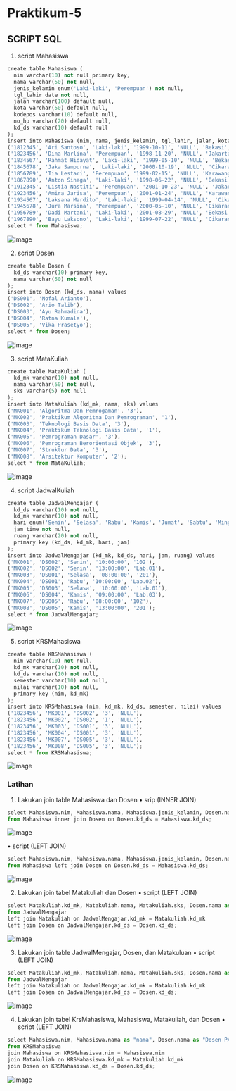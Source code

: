 # Praktikum-5

## SCRIPT SQL

1. script Mahasiswa
```python
create table Mahasiswa (
  nim varchar(10) not null primary key,
  nama varchar(50) not null,
  jenis_kelamin enum('Laki-laki', 'Perempuan') not null,
  tgl_lahir date not null,
  jalan varchar(100) default null,
  kota varchar(50) default null,
  kodepos varchar(10) default null,
  no_hp varchar(20) default null,
  kd_ds varchar(10) default null
);
insert into Mahasiswa (nim, nama, jenis_kelamin, tgl_lahir, jalan, kota, kodepos, no_hp, kd_ds) values
('1812345', 'Ari Santoso', 'Laki-laki', '1999-10-11', 'NULL', 'Bekasi', 'NULL', 'NULL', 'DS002'),
('1823456', 'Dina Marlina', 'Perempuan', '1998-11-20', 'NULL', 'Jakarta', 'NULL', 'NULL', 'NULL'),
('1834567', 'Rahmat Hidayat', 'Laki-laki', '1999-05-10', 'NULL', 'Bekasi', 'NULL', 'NULL', 'NULL'),
('1845678', 'Jaka Sampurna', 'Laki-laki', '2000-10-19', 'NULL', 'Cikarang', 'NULL', 'NULL', 'NULL'),
('1856789', 'Tia Lestari', 'Perempuan', '1999-02-15', 'NULL', 'Karawang', 'NULL', 'NULL', 'NULL'),
('1867890', 'Anton Sinaga', 'Laki-laki', '1998-06-22', 'NULL', 'Bekasi', 'NULL', 'NULL', 'NULL'),
('1912345', 'Listia Nastiti', 'Perempuan', '2001-10-23', 'NULL', 'Jakarta', 'NULL', 'NULL', 'NULL'),
('1923456', 'Amira Jarisa', 'Perempuan', '2001-01-24', 'NULL', 'Karawang', 'NULL', 'NULL', 'DS004'),
('1934567', 'Laksana Mardito', 'Laki-laki', '1999-04-14', 'NULL', 'Cikarang', 'NULL', 'NULL', 'NULL'),
('1945678', 'Jura Marsina', 'Perempuan', '2000-05-10', 'NULL', 'Cikarang', 'NULL', 'NULL', 'NULL'),
('1956789', 'Dadi Martani', 'Laki-laki', '2001-08-29', 'NULL', 'Bekasi', 'NULL', 'NULL', 'DS005'),
('1967890', 'Bayu Laksono', 'Laki-laki', '1999-07-22', 'NULL', 'Cikarang', 'NULL', 'NULL', 'DS004');
select * from Mahasiswa;
```
![image](https://github.com/ZahraNurhaliza/Praktikum-5/blob/main/screenshot/Mahasiswa.png)


2. script Dosen 
```python
create table Dosen (
  kd_ds varchar(10) primary key,
  nama varchar(50) not null
);
insert into Dosen (kd_ds, nama) values
('DS001', 'Nofal Arianto'),
('DS002', 'Ario Talib'),
('DS003', 'Ayu Rahmadina'),
('DS004', 'Ratna Kumala'),
('DS005', 'Vika Prasetyo');
select * from Dosen;
```
![image](https://github.com/ZahraNurhaliza/Praktikum-5/blob/main/screenshot/Dosen.png)


3. script MataKuliah
```python
create table MataKuliah (
  kd_mk varchar(10) not null,
  nama varchar(50) not null,
  sks varchar(5) not null
);
insert into MataKuliah (kd_mk, nama, sks) values
('MK001', 'Algoritma Dan Pemrogaman', '3'),
('MK002', 'Praktikum Algoritma Dan Pemrograman', '1'),
('MK003', 'Teknologi Basis Data', '3'),
('MK004', 'Praktikum Teknologi Basis Data', '1'),
('MK005', 'Pemrograman Dasar', '3'),
('MK006', 'Pemrograman Berorientasi Objek', '3'),
('MK007', 'Struktur Data', '3'),
('MK008', 'Arsitektur Komputer', '2');
select * from MataKuliah;
```
![image](https://github.com/ZahraNurhaliza/Praktikum-5/blob/main/screenshot/MataKuliah.png)


4. script JadwalKuliah
```python
create table JadwalMengajar (
  kd_ds varchar(10) not null,
  kd_mk varchar(10) not null,
  hari enum('Senin', 'Selasa', 'Rabu', 'Kamis', 'Jumat', 'Sabtu', 'Minggu') not null,
  jam time not null,
  ruang varchar(20) not null,
  primary key (kd_ds, kd_mk, hari, jam)
);
insert into JadwalMengajar (kd_mk, kd_ds, hari, jam, ruang) values
('MK001', 'DS002', 'Senin', '10:00:00', '102'),
('MK002', 'DS002', 'Senin', '13:00:00', 'Lab.01'),
('MK003', 'DS001', 'Selasa', '08:00:00', '201'),
('MK004', 'DS001', 'Rabu', '10:00:00', 'Lab.02'),
('MK005', 'DS003', 'Selasa', '10:00:00', 'Lab.01'),
('MK006', 'DS004', 'Kamis', '09:00:00', 'Lab.03'),
('MK007', 'DS005', 'Rabu', '08:00:00', '102'),
('MK008', 'DS005', 'Kamis', '13:00:00', '201');
select * from JadwalMengajar;
```
![image](https://github.com/ZahraNurhaliza/Praktikum-5/blob/main/screenshot/JadwalKuliah.png)

5. script KRSMahasiswa
```python
create table KRSMahasiswa (
  nim varchar(10) not null,
  kd_mk varchar(10) not null,
  kd_ds varchar(10) not null,
  semester varchar(10) not null,
  nilai varchar(10) not null,
  primary key (nim, kd_mk)
);
insert into KRSMahasiswa (nim, kd_mk, kd_ds, semester, nilai) values
('1823456', 'MK001', 'DS002', '3', 'NULL'),
('1823456', 'MK002', 'DS002', '1', 'NULL'),
('1823456', 'MK003', 'DS001', '3', 'NULL'),
('1823456', 'MK004', 'DS001', '3', 'NULL'),
('1823456', 'MK007', 'DS005', '3', 'NULL'),
('1823456', 'MK008', 'DS005', '3', 'NULL');
select * from KRSMahasiswa;
```
![image](https://github.com/ZahraNurhaliza/Praktikum-5/blob/main/screenshot/KRSMahasiswa.png)


### Latihan

1. Lakukan join table Mahasiswa dan Dosen
 • srip (INNER JOIN)
```python
select Mahasiswa.nim, Mahasiswa.nama, Mahasiswa.jenis_kelamin, Dosen.nama as "Dosen PA"
from Mahasiswa inner join Dosen on Dosen.kd_ds = Mahasiswa.kd_ds;
```
![image](https://github.com/ZahraNurhaliza/Praktikum-5/blob/main/screenshot/Latihan.1.png)


 • script (LEFT JOIN)
```python
select Mahasiswa.nim, Mahasiswa.nama, Mahasiswa.jenis_kelamin, Dosen.nama as "Dosen PA"
from Mahasiswa left join Dosen on Dosen.kd_ds = Mahasiswa.kd_ds;
```
![image](https://github.com/ZahraNurhaliza/Praktikum-5/blob/main/screenshot/Latihan.2.png)


2. Lakukan join tabel Matakuliah dan Dosen
 • script (LEFT JOIN)
```python
select Matakuliah.kd_mk, Matakuliah.nama, Matakuliah.sks, Dosen.nama as "Dosen Pengampu"
from JadwalMengajar
left join Matakuliah on JadwalMengajar.kd_mk = Matakuliah.kd_mk
left join Dosen on JadwalMengajar.kd_ds = Dosen.kd_ds;
```
![image](https://github.com/ZahraNurhaliza/Praktikum-5/blob/main/screenshot/Latihan.3.png)


3. Lakukan join table JadwalMengajar, Dosen, dan Matakuluan
 • script (LEFT JOIN)
```python
select Matakuliah.kd_mk, Matakuliah.nama, Matakuliah.sks, Dosen.nama as "Dosen Pengampu", JadwalMengajar.hari, JadwalMengajar.jam, JadwalMengajar.ruang
from JadwalMengajar
left join Matakuliah on JadwalMengajar.kd_mk = Matakuliah.kd_mk
left join Dosen on JadwalMengajar.kd_ds = Dosen.kd_ds;
```
![image](https://github.com/ZahraNurhaliza/Praktikum-5/blob/main/screenshot/Latihan.4.png)


4. Lakukan join tabel KrsMahasiswa, Mahasiswa, Matakuliah, dan Dosen
 • script (LEFT JOIN)
 ```python
 select Mahasiswa.nim, Mahasiswa.nama as "nama", Dosen.nama as "Dosen PA", Matakuliah.nama as "Matakuliah", Matakuliah.sks, Dosen.nama as "Dosen Pengampu"
from KRSMahasiswa
join Mahasiswa on KRSMahasiswa.nim = Mahasiswa.nim
join Matakuliah on KRSMahasiswa.kd_mk = Matakuliah.kd_mk
join Dosen on KRSMahasiswa.kd_ds = Dosen.kd_ds;
```
![image](https://github.com/ZahraNurhaliza/Praktikum-5/blob/main/screenshot/Latihan.5.png)
